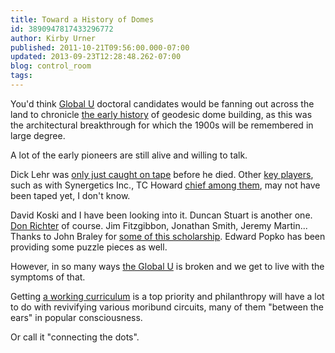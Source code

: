 ```yaml
---
title: Toward a History of Domes
id: 3890947817433296772
author: Kirby Urner
published: 2011-10-21T09:56:00.000-07:00
updated: 2013-09-23T12:28:48.262-07:00
blog: control_room
tags: 
---
```


You'd think [Global U](http://www.grunch.net/synergetics/gstuniv.html) doctoral candidates would be fanning out across the land to chronicle [the early history](http://grunch.net/synergetics/domes/domehist.html) of geodesic dome building, as this was the architectural breakthrough for which the 1900s will be remembered in large degree.

A lot of the early pioneers are still alive and willing to talk.  

Dick Lehr was [only just caught on tape](http://worldgame.blogspot.com/2010/10/necessary-ruin-movie-review.html) before he died.  Other [key players](http://worldgame.blogspot.com/2011/06/fuller-schoolers.html), such as with Synergetics Inc., TC Howard [chief among them](https://groups.google.com/forum/#!msg/geodesichelp/ctWyVQMH4ao/O9hWh5s4E2cJ), may not have been taped yet, I don't know.  

David Koski and I have been looking into it.  Duncan Stuart is another one.  [Don Richter](http://grunch.net/snelson/snelpix1.html) of course. Jim Fitzgibbon, Jonathan Smith, Jeremy Martin... Thanks to John Braley for [some of this scholarship](http://groups.yahoo.com/group/synergeo/message/26751). Edward Popko has been providing some puzzle pieces as well.

However, in so many ways [the Global U](http://mybizmo.blogspot.com/2010/03/campus-household.html) is broken and we get to live with the symptoms of that. 

Getting [a working curriculum](http://controlroom.blogspot.com/2011/10/workaday-world.html) is a top priority and philanthropy will have a lot to do with revivifying various moribund circuits, many of them "between the ears" in popular consciousness.  

Or call it "connecting the dots".